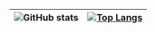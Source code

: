 | ![GitHub stats](https://github-readme-stats.vercel.app/api?username=saltzer&show_icons=true&hide=contribs,prs&theme=react) | [![Top Langs](https://github-readme-stats.vercel.app/api/top-langs/?username=saltzer&layout=compact&&langs_count=8&theme=react)](https://github.com/saltzer/github-readme-stats) |
| ------ | ------ |

<!--
**saltzer/saltzer** is a ✨ _special_ ✨ repository because its `README.md` (this file) appears on your GitHub profile.

Here are some ideas to get you started:

- 🔭 I’m currently working on ...
- 🌱 I’m currently learning ...
- 👯 I’m looking to collaborate on ...
- 🤔 I’m looking for help with ...
- 💬 Ask me about ...
- 📫 How to reach me: ...
- 😄 Pronouns: ...
- ⚡ Fun fact: ...
-->

